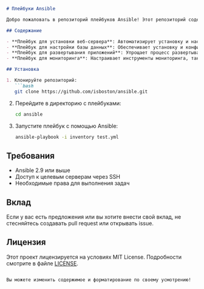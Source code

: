```markdown
# Плейбуки Ansible

Добро пожаловать в репозиторий плейбуков Ansible! Этот репозиторий содержит набор плейбуков, предназначенных для автоматизации развертывания и управления инфраструктурой.

## Содержание

- **Плейбук для установки веб-сервера**: Автоматизирует установку и настройку Apache/Nginx.
- **Плейбук для настройки базы данных**: Обеспечивает установку и конфигурацию MySQL/PostgreSQL.
- **Плейбук для развертывания приложений**: Упрощает процесс развертывания приложений на серверах.
- **Плейбук для мониторинга**: Настраивает инструменты мониторинга, такие как Prometheus или Grafana.

## Установка

1. Клонируйте репозиторий:
   ```bash
   git clone https://github.com/isboston/ansible.git
   ```
2. Перейдите в директорию с плейбуками:
   ```bash
   cd ansible
   ```
3. Запустите плейбук с помощью Ansible:
   ```bash
   ansible-playbook -i inventory test.yml
   ```

## Требования

- Ansible 2.9 или выше
- Доступ к целевым серверам через SSH
- Необходимые права для выполнения задач

## Вклад

Если у вас есть предложения или вы хотите внести свой вклад, не стесняйтесь создавать pull request или открывать issue.

## Лицензия

Этот проект лицензируется на условиях MIT License. Подробности смотрите в файле [LICENSE](LICENSE).
```

Вы можете изменить содержимое и форматирование по своему усмотрению!

